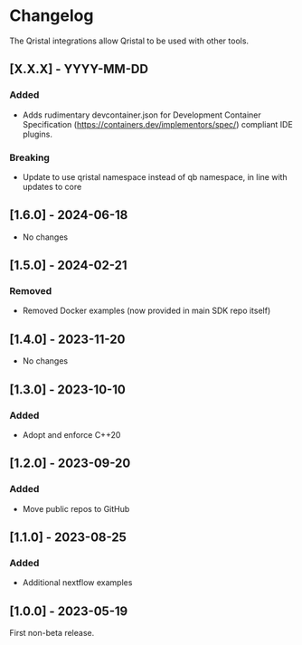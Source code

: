 # Changelog

The Qristal integrations allow Qristal to be used with other tools.


## [X.X.X] - YYYY-MM-DD

### Added

- Adds rudimentary devcontainer.json for Development Container Specification (https://containers.dev/implementors/spec/) compliant IDE plugins.

### Breaking

- Update to use qristal namespace instead of qb namespace, in line with updates to core


## [1.6.0] - 2024-06-18

- No changes


## [1.5.0] - 2024-02-21

### Removed

- Removed Docker examples (now provided in main SDK repo itself)


## [1.4.0] - 2023-11-20

- No changes


## [1.3.0] - 2023-10-10

### Added

- Adopt and enforce C++20


## [1.2.0] - 2023-09-20

### Added

- Move public repos to GitHub


## [1.1.0] - 2023-08-25

### Added

- Additional nextflow examples


## [1.0.0] - 2023-05-19

First non-beta release.

